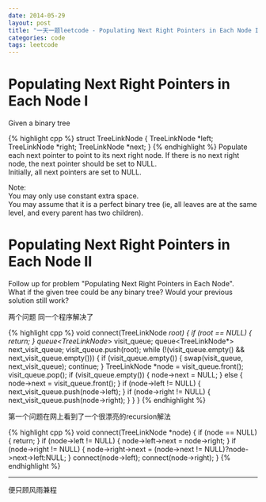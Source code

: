 ```yaml
---
date: 2014-05-29
layout: post
title: "一天一题leetcode - Populating Next Right Pointers in Each Node I & II"
categories: code
tags: leetcode
---
```


# Populating Next Right Pointers in Each Node I
Given a binary tree   
<!--more-->
{% highlight cpp %}
struct TreeLinkNode {
    TreeLinkNode *left;
    TreeLinkNode *right;
    TreeLinkNode *next;
}
{% endhighlight %}
Populate each next pointer to point to its next right node. If there is no next right node, the next pointer should be set to NULL.   
Initially, all next pointers are set to NULL.   

Note:   
You may only use constant extra space.   
You may assume that it is a perfect binary tree (ie, all leaves are at the same level, and every parent has two children).   

# Populating Next Right Pointers in Each Node II
Follow up for problem "Populating Next Right Pointers in Each Node".   
What if the given tree could be any binary tree? Would your previous solution still work?   

两个问题 同一个程序解决了   

{% highlight cpp %}
void connect(TreeLinkNode *root) {
    if (root == NULL) {
        return;
    }
 queue<TreeLinkNode*> visit_queue;
 queue<TreeLinkNode*> next_visit_queue;
    visit_queue.push(root);
    while (!(visit_queue.empty() && next_visit_queue.empty())) {
        if (visit_queue.empty()) {
            swap(visit_queue, next_visit_queue);
            continue;
        }
        TreeLinkNode *node = visit_queue.front();
        visit_queue.pop();
        if (visit_queue.empty()) {
           node->next = NULL;
        } else {
           node->next = visit_queue.front();
        }
       if (node->left != NULL) {
           next_visit_queue.push(node->left);
        }
       if (node->right != NULL) {
           next_visit_queue.push(node->right);
        }
    }
}
{% endhighlight %}

第一个问题在网上看到了一个很漂亮的recursion解法

{% highlight cpp %}
void connect(TreeLinkNode *node) {
    if (node == NULL) {
        return;
    }
   if (node->left != NULL) {
       node->left->next = node->right;
    }
   if (node->right != NULL) {
       node->right->next = (node->next != NULL)?node->next->left:NULL;
    }
   connect(node->left);
   connect(node->right);
}
{% endhighlight %}

---
便只顾风雨兼程   
